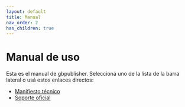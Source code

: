 ```yaml
---
layout: default
title: Manual
nav_order: 2
has_children: true
---
```


# Manual de uso

Esta es el manual de gbpublisher.
Seleccioná uno de la lista de la barra lateral o usá estos enlaces directos:

- [Manifiesto técnico](manual/manifiesto.md)
- [Soporte oficial](manual/gtk.md)
